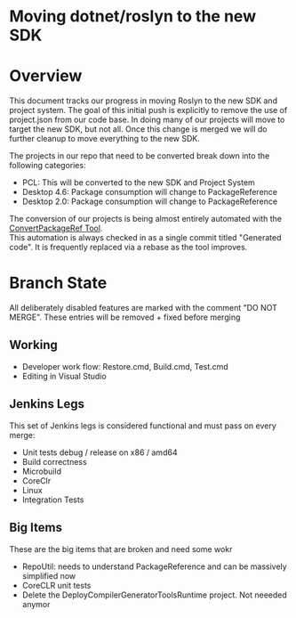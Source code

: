 Moving dotnet/roslyn to the new SDK
=============

# Overview 

This document tracks our progress in moving Roslyn to the new SDK and project system.  The goal of
this initial push is explicitly to remove the use of project.json from our code base.  In doing 
many of our projects will move to target the new SDK, but not all.  Once this change is merged 
we will do further cleanup to move everything to the new SDK.

The projects in our repo that need to be converted break down into the following categories:

- PCL: This will be converted to the new SDK and Project System
- Desktop 4.6: Package consumption will change to PackageReference 
- Desktop 2.0: Package consumption will change to PackageReference

The conversion of our projects is being almost entirely automated with the [ConvertPackageRef Tool](https://github.com/jaredpar/ConvertPackageRef).  
This automation is always checked in as a single commit titled "Generated code".  It is frequently 
replaced via a rebase as the tool improves.

# Branch State 

All deliberately disabled features are marked with the comment "DO NOT MERGE".  These entries will 
be removed + fixed before merging

## Working

- Developer work flow: Restore.cmd, Build.cmd, Test.cmd
- Editing in Visual Studio 

## Jenkins Legs

This set of Jenkins legs is considered functional and must pass on every merge:

- Unit tests debug / release on x86 / amd64 
- Build correctness
- Microbuild
- CoreClr
- Linux
- Integration Tests

## Big Items

These are the big items that are broken and need some wokr

- RepoUtil: needs to understand PackageReference and can be massively simplified now
- CoreCLR unit tests
- Delete the DeployCompilerGeneratorToolsRuntime project.  Not neeeded anymor 

